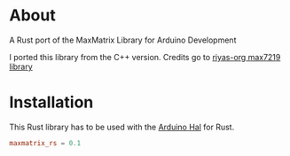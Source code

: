 # About

A Rust port of the MaxMatrix Library for Arduino Development

I ported this library from the C++ version. Credits go to [riyas-org max7219 library](https://github.com/riyas-org/max7219)

# Installation

This Rust library has to be used with the [Arduino Hal](https://github.com/Rahix/avr-hal-template) for Rust.

```toml
maxmatrix_rs = 0.1
```
